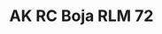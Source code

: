 ---
layout: product
title: "AK RC Boja RLM 72"
price: "330" 
desc: "Acrylic Laquer 10mL"
img_path: "/assets/img/RC276.jpg"
brand: "AK "
available: true
special_offer: false
new: false
soon: false
cat: "020000"
subcat: "020200"
subsubcat: "020201"
sifra: "RC276"
popular: false
---